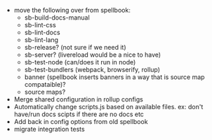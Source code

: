* move the following over from spellbook:
  * sb-build-docs-manual
  * sb-lint-css
  * sb-lint-docs
  * sb-lint-lang
  * sb-release? (not sure if we need it)
  * sb-server? (livereload would be a nice to have)
  * sb-test-node (can/does it run in node)
  * sb-test-bundlers (webpack, browserify, rollup)
  * banner (spellbook inserts banners in a way that is source map compataible)?
  * source maps?
* Merge shared configuration in rollup configs
* Automatically change scripts.js based on available files. ex: don't have/run docs scipts if there are no docs etc
* Add back in config options from old spellbook
* migrate integration tests
